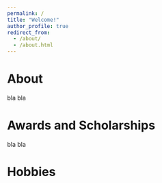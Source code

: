 ```yaml
---
permalink: /
title: "Welcome!"
author_profile: true
redirect_from: 
  - /about/
  - /about.html
---
```



About
======
bla bla

Awards and Scholarships
======
bla bla

Hobbies
======

